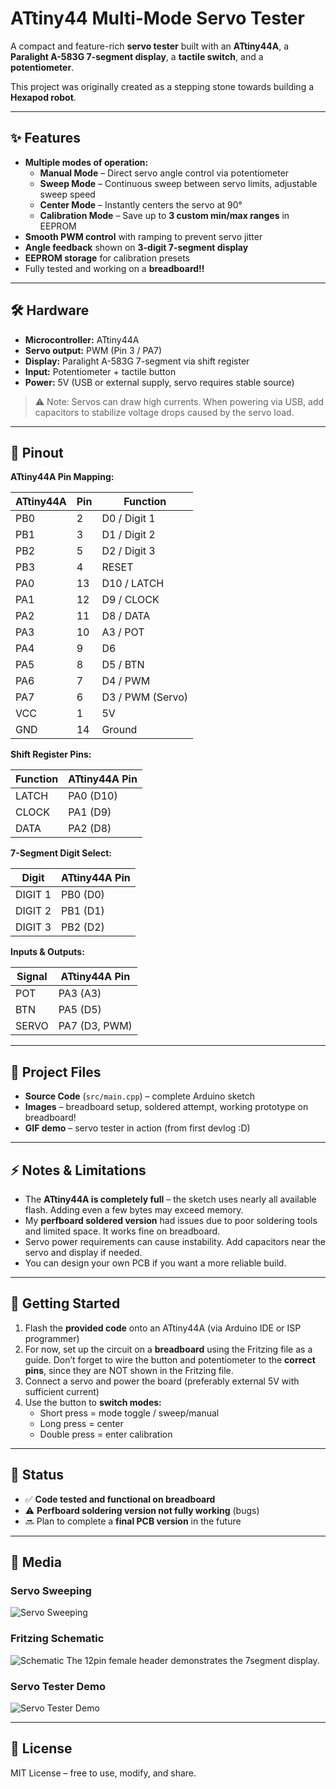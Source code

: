 # ATtiny44 Multi-Mode Servo Tester

A compact and feature-rich **servo tester** built with an **ATtiny44A**, a **Paralight A-583G 7-segment display**, a **tactile switch**, and a **potentiometer**.  

This project was originally created as a stepping stone towards building a **Hexapod robot**.

---

## ✨ Features

- **Multiple modes of operation:**
  - **Manual Mode** – Direct servo angle control via potentiometer
  - **Sweep Mode** – Continuous sweep between servo limits, adjustable sweep speed
  - **Center Mode** – Instantly centers the servo at 90°
  - **Calibration Mode** – Save up to **3 custom min/max ranges** in EEPROM
- **Smooth PWM control** with ramping to prevent servo jitter
- **Angle feedback** shown on **3-digit 7-segment display**
- **EEPROM storage** for calibration presets
- Fully tested and working on a **breadboard!!**

---

## 🛠️ Hardware

- **Microcontroller:** ATtiny44A
- **Servo output:** PWM (Pin 3 / PA7)
- **Display:** Paralight A-583G 7-segment via shift register
- **Input:** Potentiometer + tactile button
- **Power:** 5V (USB or external supply, servo requires stable source)

> ⚠️ Note: Servos can draw high currents. When powering via USB, add capacitors to stabilize voltage drops caused by the servo load.

---

## 📐 Pinout

**ATtiny44A Pin Mapping:**

| ATtiny44A | Pin | Function |
|-----------|-----|----------|
| PB0       | 2   | D0 / Digit 1 |
| PB1       | 3   | D1 / Digit 2 |
| PB2       | 5   | D2 / Digit 3 |
| PB3       | 4   | RESET |
| PA0       | 13  | D10 / LATCH |
| PA1       | 12  | D9 / CLOCK |
| PA2       | 11  | D8 / DATA |
| PA3       | 10  | A3 / POT |
| PA4       | 9   | D6 |
| PA5       | 8   | D5 / BTN |
| PA6       | 7   | D4 / PWM |
| PA7       | 6   | D3 / PWM (Servo) |
| VCC       | 1   | 5V |
| GND       | 14  | Ground |

**Shift Register Pins:**

| Function | ATtiny44A Pin |
|----------|---------------|
| LATCH    | PA0 (D10)     |
| CLOCK    | PA1 (D9)      |
| DATA     | PA2 (D8)      |

**7-Segment Digit Select:**

| Digit | ATtiny44A Pin |
|-------|---------------|
| DIGIT 1 | PB0 (D0)    |
| DIGIT 2 | PB1 (D1)    |
| DIGIT 3 | PB2 (D2)    |

**Inputs & Outputs:**

| Signal | ATtiny44A Pin |
|--------|---------------|
| POT    | PA3 (A3)      |
| BTN    | PA5 (D5)      |
| SERVO  | PA7 (D3, PWM) |

---

## 📂 Project Files

- **Source Code** (`src/main.cpp`) – complete Arduino sketch
- **Images** – breadboard setup, soldered attempt, working prototype on breadboard!
- **GIF demo** – servo tester in action (from first devlog :D)

---

## ⚡ Notes & Limitations

- The **ATtiny44A is completely full** – the sketch uses nearly all available flash. Adding even a few bytes may exceed memory.
- My **perfboard soldered version** had issues due to poor soldering tools and limited space. It works fine on breadboard.
- Servo power requirements can cause instability. Add capacitors near the servo and display if needed.
- You can design your own PCB if you want a more reliable build.

---

## 🚀 Getting Started

1. Flash the **provided code** onto an ATtiny44A (via Arduino IDE or ISP programmer)
2. For now, set up the circuit on a **breadboard** using the Fritzing file as a guide. Don’t forget to wire the button and potentiometer to the **correct pins**, since they are NOT shown in the Fritzing file.
3. Connect a servo and power the board (preferably external 5V with sufficient current)
4. Use the button to **switch modes:**
   - Short press = mode toggle / sweep/manual
   - Long press = center
   - Double press = enter calibration

---

## 🧪 Status

- ✅ **Code tested and functional on breadboard**
- ⚠️ **Perfboard soldering version not fully working** (bugs)
- 🔜 Plan to complete a **final PCB version** in the future

---

## 📸 Media

### Servo Sweeping
![Servo Sweeping](media/servo_sweeping.png)

### Fritzing Schematic
![Schematic](media/schematic.png)
The 12pin female header demonstrates the 7segment display.

### Servo Tester Demo
![Servo Tester Demo](media/servo_demo.gif)

---

## 📖 License

MIT License – free to use, modify, and share.
